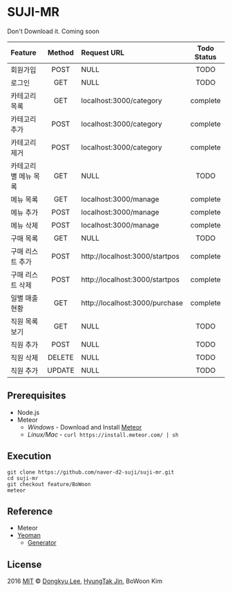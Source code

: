 # SUJI-MR
Don't Download it. Coming soon

| Feature |	Method	| Request URL | Todo Status |
| :------------ |	:-------:	| :-----------------| :--------: |
| 회원가입 |	POST	| NULL | TODO |
| 로그인 |	GET	| NULL | TODO |
| 카테고리 목록 |	GET	| localhost:3000/category | complete |
| 카테고리 추가 |	POST	| localhost:3000/category | complete |
| 카테고리 제거 |	POST	| localhost:3000/category | complete |
| 카테고리별 메뉴 목록 |	GET	| NULL | TODO |
| 메뉴 목록 |	GET	| localhost:3000/manage | complete |
| 메뉴 추가 |	POST	| localhost:3000/manage | complete |
| 메뉴 삭제 |	POST	| localhost:3000/manage | complete |
| 구매 목록 |	GET	| NULL | TODO |
| 구매 리스트 추가 |	POST	| http://localhost:3000/startpos | complete |
| 구매 리스트 삭제 |	POST	| http://localhost:3000/startpos | complete |
| 일별 매출 현황 |	GET	| http://localhost:3000/purchase | complete |
| 직원 목록 보기 |	GET	| NULL | TODO |
| 직원 추가 |	POST	| NULL | TODO |
| 직원 삭제 |	DELETE	| NULL | TODO |
| 직원 추가 |	UPDATE	| NULL | TODO |

## Prerequisites
* Node.js
* Meteor
    - *Windows* -  Download and Install [Meteor](https://www.meteor.com/)
    - *Linux/Mac* - `curl https://install.meteor.com/ | sh`

## Execution
```
git clone https://github.com/naver-d2-suji/suji-mr.git
cd suji-mr
git checkout feature/BoWoon
meteor
```

## Reference
- Meteor
- [Yeoman](http://yeoman.io/)
    - [Generator](https://github.com/ndxbxrme/generator-angular-meteor)

## License

2016 [MIT](http://opensource.org/licenses/mit-license.php) © [Dongkyu Lee](http://ledgku.tistory.com), [HyungTak Jin](http://njir.github.io), BoWoon Kim
